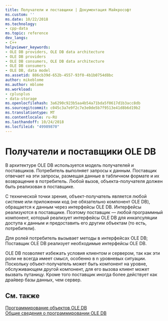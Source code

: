 ```yaml
---
title: Получатели и поставщики | Документация Майкрософт
ms.custom: ''
ms.date: 10/22/2018
ms.technology:
- cpp-data
ms.topic: reference
dev_langs:
- C++
helpviewer_keywords:
- OLE DB providers, OLE DB data architecture
- OLE DB providers
- OLE DB consumers, OLE DB data architecture
- OLE DB consumers
- OLE DB, data model
ms.assetid: 886cb39d-652b-4557-93f0-4b1b0754d8bc
author: mikeblome
ms.author: mblome
ms.workload:
- cplusplus
- data-storage
ms.openlocfilehash: 3a6290c923b5aa4b54a71bda5f0617d1b3acc8db
ms.sourcegitcommit: c045c3a7e9f2c7e3e0de5b7f9513e41d8b6d19b2
ms.translationtype: MT
ms.contentlocale: ru-RU
ms.lasthandoff: 10/24/2018
ms.locfileid: "49989870"
---
```

# <a name="ole-db-consumers-and-providers"></a>Получатели и поставщики OLE DB

В архитектуре OLE DB используется модель получателей и поставщиков. Потребитель выполняет запросы к данным. Поставщик отвечает на эти запросы, размещая данные в табличном формате и их возвращение в потребитель. Любой вызов, объекта-получателя должен быть реализован в поставщике.  
  
С технической точки зрения, объект-получатель является любой системе или приложении код (не обязательно компонент OLE DB), обращается к данным через интерфейсы OLE DB. Интерфейсы реализуются в поставщике. Поэтому поставщик — любой программный компонент, который реализует интерфейсы OLE DB для инкапсуляции доступа к данным и предоставить его другим объектам (то есть, потребители).  
  
Для ролей потребитель вызывает методы в интерфейсах OLE DB; Поставщик OLE DB реализует необходимые интерфейсы OLE DB.  
  
OLE DB позволяет избежать условия клиентом и сервером, так как эти роли не всегда имеет смысл, особенно в n уровневых ситуации. Поскольку объект-получатель может быть компонент на уровне, обслуживающем другой компонент, для его вызова клиент может вызвать путаницу. Кроме того поставщик иногда более действует как драйвер базы данных, чем сервер.  
  
## <a name="see-also"></a>См. также  

[Программирование объектов OLE DB](../../data/oledb/ole-db-programming.md)<br/>
[Общие сведения о программировании OLE DB](../../data/oledb/ole-db-programming-overview.md)